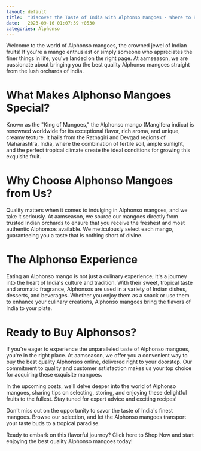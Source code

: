 ```yaml
---
layout: default
title:  "Discover the Taste of India with Alphonso Mangoes - Where to Buy the Best Quality Alphonsos"
date:   2023-09-16 01:07:39 +0530
categories: Alphonso
---
```

Welcome to the world of Alphonso mangoes, the crowned jewel of Indian fruits! If you're a mango enthusiast or simply someone who appreciates the finer things in life, you've landed on the right page. At aamseason, we are passionate about bringing you the best quality Alphonso mangoes straight from the lush orchards of India.

# What Makes Alphonso Mangoes Special?
Known as the "King of Mangoes," the Alphonso mango (Mangifera indica) is renowned worldwide for its exceptional flavor, rich aroma, and unique, creamy texture. It hails from the Ratnagiri and Devgad regions of Maharashtra, India, where the combination of fertile soil, ample sunlight, and the perfect tropical climate create the ideal conditions for growing this exquisite fruit.


# Why Choose Alphonso Mangoes from Us?
Quality matters when it comes to indulging in Alphonso mangoes, and we take it seriously. At aamseason, we source our mangoes directly from trusted Indian orchards to ensure that you receive the freshest and most authentic Alphonsos available. We meticulously select each mango, guaranteeing you a taste that is nothing short of divine.

# The Alphonso Experience

Eating an Alphonso mango is not just a culinary experience; it's a journey into the heart of India's culture and tradition. With their sweet, tropical taste and aromatic fragrance, Alphonsos are used in a variety of Indian dishes, desserts, and beverages. Whether you enjoy them as a snack or use them to enhance your culinary creations, Alphonso mangoes bring the flavors of India to your plate.

# Ready to Buy Alphonsos?

If you're eager to experience the unparalleled taste of Alphonso mangoes, you're in the right place. At aamseason, we offer you a convenient way to buy the best quality Alphonsos online, delivered right to your doorstep. Our commitment to quality and customer satisfaction makes us your top choice for acquiring these exquisite mangoes.

In the upcoming posts, we'll delve deeper into the world of Alphonso mangoes, sharing tips on selecting, storing, and enjoying these delightful fruits to the fullest. Stay tuned for expert advice and exciting recipes!

Don't miss out on the opportunity to savor the taste of India's finest mangoes. Browse our selection, and let the Alphonso mangoes transport your taste buds to a tropical paradise.

Ready to embark on this flavorful journey? Click here to Shop Now and start enjoying the best quality Alphonso mangoes today!
